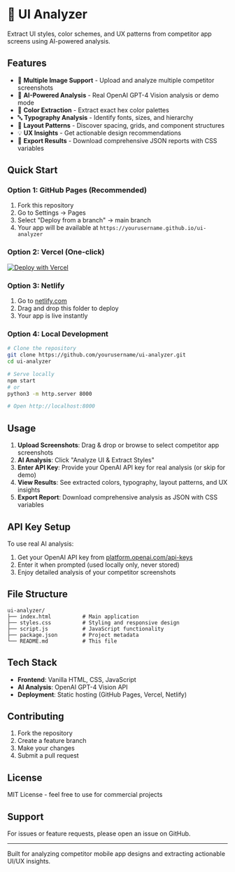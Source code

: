 # 🎨 UI Analyzer

Extract UI styles, color schemes, and UX patterns from competitor app screens using AI-powered analysis.

## Features

- 📱 **Multiple Image Support** - Upload and analyze multiple competitor screenshots
- 🤖 **AI-Powered Analysis** - Real OpenAI GPT-4 Vision analysis or demo mode
- 🎨 **Color Extraction** - Extract exact hex color palettes
- 🔤 **Typography Analysis** - Identify fonts, sizes, and hierarchy
- 📐 **Layout Patterns** - Discover spacing, grids, and component structures
- 💡 **UX Insights** - Get actionable design recommendations
- 📁 **Export Results** - Download comprehensive JSON reports with CSS variables

## Quick Start

### Option 1: GitHub Pages (Recommended)
1. Fork this repository
2. Go to Settings → Pages
3. Select "Deploy from a branch" → main branch
4. Your app will be available at `https://yourusername.github.io/ui-analyzer`

### Option 2: Vercel (One-click)
[![Deploy with Vercel](https://vercel.com/button)](https://vercel.com/new/clone?repository-url=https://github.com/yourusername/ui-analyzer)

### Option 3: Netlify
1. Go to [netlify.com](https://netlify.com)
2. Drag and drop this folder to deploy
3. Your app is live instantly

### Option 4: Local Development
```bash
# Clone the repository
git clone https://github.com/yourusername/ui-analyzer.git
cd ui-analyzer

# Serve locally
npm start
# or
python3 -m http.server 8000

# Open http://localhost:8000
```

## Usage

1. **Upload Screenshots**: Drag & drop or browse to select competitor app screenshots
2. **AI Analysis**: Click "Analyze UI & Extract Styles"
3. **Enter API Key**: Provide your OpenAI API key for real analysis (or skip for demo)
4. **View Results**: See extracted colors, typography, layout patterns, and UX insights
5. **Export Report**: Download comprehensive analysis as JSON with CSS variables

## API Key Setup

To use real AI analysis:
1. Get your OpenAI API key from [platform.openai.com/api-keys](https://platform.openai.com/api-keys)
2. Enter it when prompted (used locally only, never stored)
3. Enjoy detailed analysis of your competitor screenshots

## File Structure

```
ui-analyzer/
├── index.html          # Main application
├── styles.css          # Styling and responsive design
├── script.js           # JavaScript functionality
├── package.json        # Project metadata
└── README.md           # This file
```

## Tech Stack

- **Frontend**: Vanilla HTML, CSS, JavaScript
- **AI Analysis**: OpenAI GPT-4 Vision API
- **Deployment**: Static hosting (GitHub Pages, Vercel, Netlify)

## Contributing

1. Fork the repository
2. Create a feature branch
3. Make your changes
4. Submit a pull request

## License

MIT License - feel free to use for commercial projects

## Support

For issues or feature requests, please open an issue on GitHub.

---

Built for analyzing competitor mobile app designs and extracting actionable UI/UX insights.